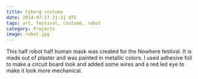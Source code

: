 ```yaml
---
title: Cyborg costume
date: 2014-07-17 21:11 UTC
tags: art, festival, costume, robot
category: Projects
image: robot.jpg
---
```


This half robot half human mask was created for the Nowhere festival. It is made out of plaster and was painted in metallic colors. I used adhesive foil to make a circuit board look and added some wires and a red led eye to make it look more mechanical.

